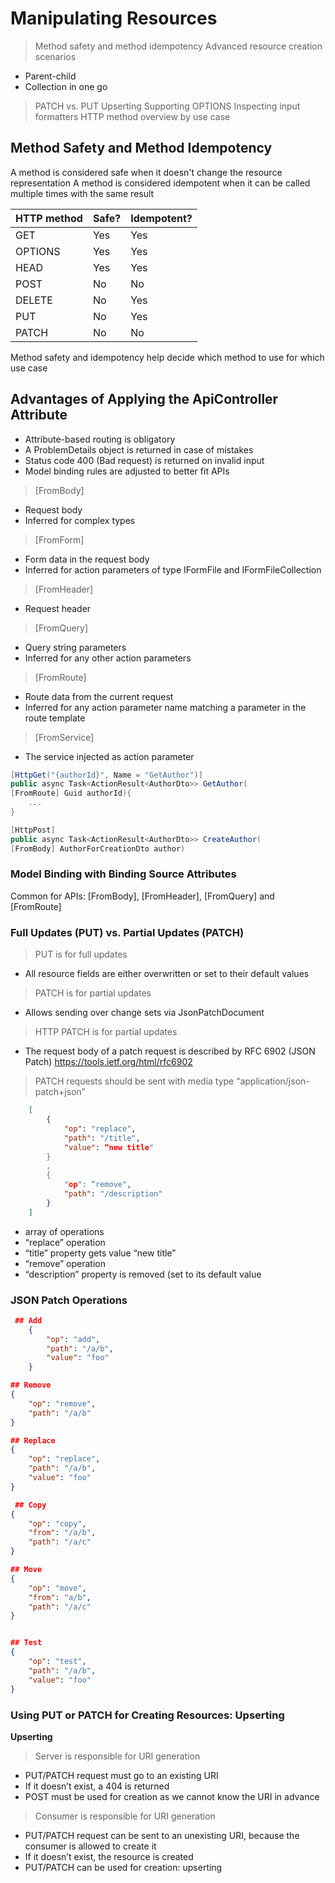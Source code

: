# Manipulating Resources

> Method safety and method idempotency
> Advanced resource creation scenarios
- Parent-child
- Collection in one go
> PATCH vs. PUT
> Upserting
> Supporting OPTIONS
> Inspecting input formatters
> HTTP method overview by use case

## Method Safety and Method Idempotency

A method is considered safe when it doesn't change the resource representation
A method is considered idempotent when it can be called multiple times with the same result


| **HTTP method**    | **Safe?** |  **Idempotent?** | 
|:-------------------|------------|------------|
|   GET     |   Yes   |  Yes   |
| OPTIONS   |   Yes   |  Yes   |
|   HEAD    |   Yes   |  Yes   |
|   POST    |   No    |  No    |
|   DELETE  |   No    |  Yes   |
|   PUT     |   No    |  Yes   |
|   PATCH   |   No    |  No    |

Method safety and idempotency help decide which method to use for which use case

## Advantages of Applying the ApiController Attribute

- Attribute-based routing is obligatory
- A ProblemDetails object is returned in case of mistakes
- Status code 400 (Bad request) is returned on invalid input
- Model binding rules are adjusted to better fit APIs


> [FromBody]
- Request body
- Inferred for complex types
> [FromForm]
- Form data in the request body
- Inferred for action parameters of type IFormFile and IFormFileCollection
> [FromHeader]
- Request header
> [FromQuery]
- Query string parameters
- Inferred for any other action parameters
> [FromRoute]
- Route data from the current request
- Inferred for any action parameter name matching a parameter in the route template
> [FromService]
- The service injected as action parameter

```csharp
[HttpGet("{authorId}", Name = "GetAuthor")]
public async Task<ActionResult<AuthorDto>> GetAuthor(
[FromRoute] Guid authorId){
    ...
}

[HttpPost]
public async Task<ActionResult<AuthorDto>> CreateAuthor(
[FromBody] AuthorForCreationDto author)
```

### Model Binding with Binding Source Attributes

Common for APIs: [FromBody], [FromHeader], [FromQuery] and [FromRoute]

### Full Updates (PUT) vs. Partial Updates (PATCH)

> PUT is for full updates
- All resource fields are either overwritten or set to their default values
> PATCH is for partial updates 
- Allows sending over change sets via JsonPatchDocument
> HTTP PATCH is for partial updates
- The request body of a patch request is described by RFC 6902 (JSON Patch) https://tools.ietf.org/html/rfc6902
> PATCH requests should be sent with media type “application/json-patch+json”

```json
    [
        {
            "op": "replace",
            "path": "/title", 
            "value": “new title" 
        }
        , 
        { 
            "op": “remove",
            "path": "/description"
        }
    ]
```

- array of operations
- “replace” operation
- “title” property gets value “new title”
- “remove” operation
- “description” property is removed (set to its default value

### JSON Patch Operations

```json
 ## Add
    {
        "op": "add",
        "path": "/a/b",
        "value": "foo"
    }
```

```json
## Remove
{
    "op": "remove",
    "path": "/a/b"
}
```

```json
## Replace
{
    "op": "replace",
    "path": "/a/b",
    "value": "foo"
}

```

```json
 ## Copy
{
    "op": "copy",
    "from": "/a/b",
    "path": "/a/c"
}

```

```json
## Move
{
    "op": "move",
    "from": "a/b",
    "path": "/a/c"
}


```

```json

## Test
{
    "op": "test",
    "path": "/a/b",
    "value": "foo"
}


```

### Using PUT or PATCH for Creating Resources: Upserting

**Upserting**

> Server is responsible for URI generation
- PUT/PATCH request must go to an existing URI
- If it doesn’t exist, a 404 is returned
- POST must be used for creation as we cannot know the URI in advance

> Consumer is responsible for URI generation
- PUT/PATCH request can be sent to an unexisting URI, because the consumer is allowed to create it
- If it doesn’t exist, the resource is created
- PUT/PATCH can be used for creation: upserting
